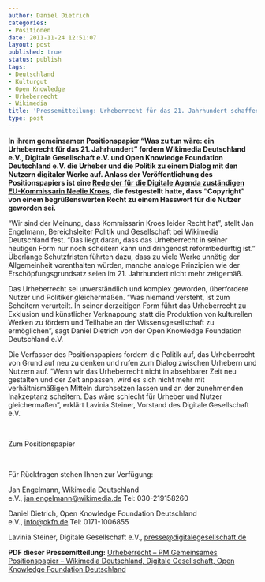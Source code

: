 ```yaml
---
author: Daniel Dietrich
categories:
- Positionen
date: 2011-11-24 12:51:07
layout: post
published: true
status: publish
tags:
- Deutschland
- Kulturgut
- Open Knowledge
- Urheberrecht
- Wikimedia
title: 'Pressemitteilung: Urheberrecht für das 21. Jahrhundert schaffen!'
type: post
---
```


**In ihrem gemeinsamen Positionspapier “Was zu tun wäre: ein Urheberrecht für das 21. Jahrhundert” fordern Wikimedia Deutschland e.V., Digitale Gesellschaft e.V. und Open Knowledge Foundation Deutschland e.V. die Urheber und die Politik zu einem Dialog mit den Nutzern digitaler Werke auf. Anlass der Veröffentlichung des Positionspapiers ist eine [Rede der für die Digitale Agenda zuständigen EU-Kommissarin Neelie Kroes](http://blogs.ec.europa.eu/neelie-kroes/is-copyright-working/), die festgestellt hatte, dass “Copyright” von einem begrüßenswerten Recht zu einem Hasswort für die Nutzer geworden sei.**

“Wir sind der Meinung, dass Kommissarin Kroes leider Recht hat”, stellt Jan Engelmann, Bereichsleiter Politik und Gesellschaft bei Wikimedia Deutschland fest. “Das liegt daran, dass das Urheberrecht in seiner heutigen Form nur noch scheitern kann und dringendst reformbedürftig ist.” Überlange Schutzfristen führten dazu, dass zu viele Werke unnötig der Allgemeinheit vorenthalten würden, manche analoge Prinzipien wie der Erschöpfungsgrundsatz seien im 21. Jahrhundert nicht mehr zeitgemäß.

Das Urheberrecht sei unverständlich und komplex geworden, überfordere Nutzer und Politiker gleichermaßen. “Was niemand versteht, ist zum Scheitern verurteilt. In seiner derzeitigen Form führt das Urheberrecht zu Exklusion und künstlicher Verknappung statt die Produktion von kulturellen Werken zu fördern und Teilhabe an der Wissensgesellschaft zu ermöglichen”, sagt Daniel Dietrich von der Open Knowledge Foundation Deutschland e.V.

Die Verfasser des Positionspapiers fordern die Politik auf, das Urheberrecht von Grund auf neu zu denken und rufen zum Dialog zwischen Urhebern und Nutzern auf. “Wenn wir das Urheberrecht nicht in absehbarer Zeit neu gestalten und der Zeit anpassen, wird es sich nicht mehr mit verhältnismäßigen Mitteln durchsetzen lassen und an der zunehmenden Inakzeptanz scheitern. Das wäre schlecht für Urheber und Nutzer gleichermaßen”, erklärt Lavinia Steiner, Vorstand des Digitale Gesellschaft e.V.

 

Zum Positionspapier

 

Für Rückfragen stehen Ihnen zur Verfügung:

Jan Engelmann, Wikimedia Deutschland e.V., jan.engelmann@wikimedia.de Tel: 030-219158260

Daniel Dietrich, Open Knowledge Foundation Deutschland e.V., info@okfn.de Tel: 0171-1006855

Lavinia Steiner, Digitale Gesellschaft e.V., presse@digitalegesellschaft.de

**PDF dieser Pressemitteilung:** [Urheberrecht – PM Gemeinsames Positionspapier – Wikimedia Deutschland, Digitale Gesellschaft, Open Knowledge Foundation Deutschland](http://okfn.de/files/2011/11/Urheberrecht-Gemeinsames-Positionspapier-Wikimedia-Deutschland-Digitale-Gesellschaft-Open-Knowledge-Foundation-Deutschland.pdf)
